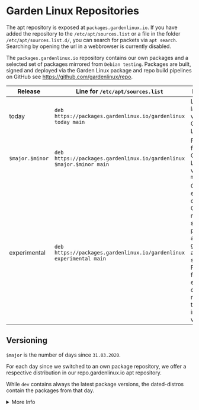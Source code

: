 # Garden Linux Repositories

The apt repository is exposed at `packages.gardenlinux.io`.
If you have added the repository to the `/etc/apt/sources.list` or a file in the folder `/etc/apt/sources.list.d/`,
you can search for packets via `apt search`. Searching by opening the url in a webbrowser is currently disabled.

The `packages.gardenlinux.io` repository contains our own packages and a selected set of packages mirrored from `Debian testing`.
Packages are built, signed and deployed via the Garden Linux package and repo build pipelines on GitHub see https://github.com/gardenlinux/repo.


| Release  | Line for `/etc/apt/sources.list`  | Description  |
|---|---|---|
| today | `deb https://packages.gardenlinux.io/gardenlinux today main`  | Link to the latest daily version of Garden Linux. |
| `$major.$minor` | `deb https://packages.gardenlinux.io/gardenlinux $major.$minor main` | Packages for the the Garden Linux version `major.minor`  |
| experimental | `deb https://packages.gardenlinux.io/gardenlinux experimental main` | Current experimental distribution. Contains manually selected packages, and not guarantee about stability. Packages from experimental do NOT necessarily transition into a `today` version  |


## Versioning
`$major` is the number of days since `31.03.2020`.

For each day since we switched to an own package repository, 
we offer a respective distribution in our repo.gardenlinux.io apt repository.

While `dev` contains always the latest package versions, 
the dated-distros contain the packages from that day.


<details>
  <summary>More Info</summary>
  
Try running [bin/garden-version](../../bin/garden-version), to get the $days_since_garden_linux_release value:
  ```
# ./bin/garden-version
    dev

# ./bin/garden-version --major
    730

# ./bin/garden-version --minor
    0
  ```
- --major prints the number of days after release and is the main version number of Garden Linux.
- --minor is mainly for security updates for older major versions.

The Source Line for this example should look like:

    deb https://repo.gardenlinux.io/gardenlinux 730.0 main
	

</details>



